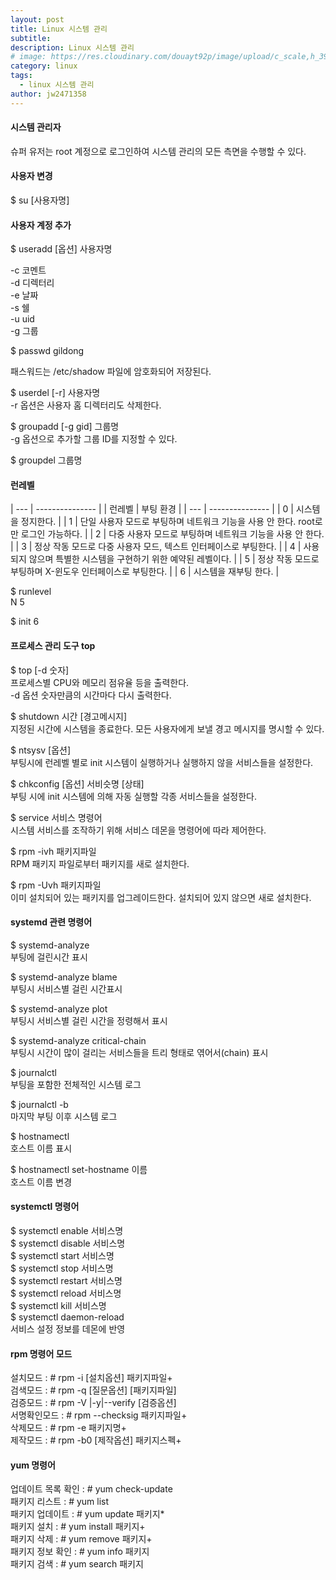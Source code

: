 ```yaml
---
layout: post
title: Linux 시스템 관리
subtitle: 
description: Linux 시스템 관리
# image: https://res.cloudinary.com/douayt92p/image/upload/c_scale,h_399,q_auto,w_700/v1593004373/pixabay/moon-5224745_1920_ufjpll.jpg
category: linux
tags:
  - linux 시스템 관리
author: jw2471358
---
```


#### 시스템 관리자

슈퍼 유저는 root 계정으로 로그인하여 시스템 관리의 모든 측면을 수행할 수 있다.

#### 사용자 변경

$ su [사용자명]  

#### 사용자 계정 추가

$ useradd [옵션] 사용자명  

-c 코멘트  
-d 디렉터리  
-e 날짜  
-s 쉘  
-u uid  
-g 그룹  

$ passwd gildong

패스워드는 /etc/shadow 파일에 암호화되어 저장된다.

$ userdel [-r] 사용자명  
-r 옵션은 사용자 홈 디렉터리도 삭제한다.

$ groupadd [-g gid] 그룹명  
-g 옵션으로 추가할 그룹 ID를 지정할 수 있다.

$ groupdel 그룹명  


#### 런레벨

 | --- | --------------- |
 | 런레벨    |  부팅 환경     |
 | --- | --------------- |
 | 0 | 시스템을 정지한다.      |
 | 1 | 단일 사용자 모드로 부팅하며 네트워크 기능을 사용 안 한다. root로만 로그인 가능하다. |
 | 2 | 다중 사용자 모드로 부팅하며 네트워크 기능을 사용 안 한다. |
 | 3 | 정상 작동 모드로 다중 사용자 모드, 텍스트 인터페이스로 부팅한다. |
 | 4 | 사용되지 않으며 특별한 시스템을 구현하기 위한 예약된 레벨이다. |
 | 5 | 정상 작동 모드로 부팅하며 X-윈도우 인터페이스로 부팅한다. |
 | 6 | 시스템을 재부팅 한다. |

$ runlevel  
N 5  

$ init 6  


#### 프로세스 관리 도구 top

$ top [-d 숫자]  
프로세스별 CPU와 메모리 점유율 등을 출력한다.  
-d 옵션 숫자만큼의 시간마다 다시 출력한다.  

$ shutdown 시간 [경고메시지]  
지정된 시간에 시스템을 종료한다. 모든 사용자에게 보낼 경고 메시지를 명시할 수 있다.  

$ ntsysv [옵션]  
부팅시에 런레벨 별로 init 시스템이 실행하거나 실행하지 않을 서비스들을 설정한다.  

$ chkconfig [옵션] 서비슷명 [상태]  
부팅 시에 init 시스템에 의해 자동 실행할 각종 서비스들을 설정한다.  

$ service 서비스 명령어  
시스템 서비스를 조작하기 위해 서비스 데몬을 명령어에 따라 제어한다.  

$ rpm -ivh 패키지파일  
RPM 패키지 파일로부터 패키지를 새로 설치한다.  

$ rpm -Uvh 패키지파일  
이미 설치되어 있는 패키지를 업그레이드한다. 설치되어 있지 않으면 새로 설치한다.  

#### systemd 관련 명령어

$ systemd-analyze  
부팅에 걸린시간 표시  

$ systemd-analyze blame  
부팅시 서비스별 걸린 시간표시  

$ systemd-analyze plot  
부팅시 서비스별 걸린 시간을 정령해서 표시  

$ systemd-analyze critical-chain  
부팅시 시간이 많이 걸리는 서비스들을 트리 형태로 엮어서(chain) 표시

$ journalctl  
부팅을 포함한 전체적인 시스템 로그

$ journalctl -b  
마지막 부팅 이후 시스템 로그  

$ hostnamectl  
호스트 이름 표시  

$ hostnamectl  set-hostname 이름  
호스트 이름 변경  

#### systemctl 명령어

$ systemctl enable 서비스명  
$ systemctl disable 서비스명  
$ systemctl start 서비스명  
$ systemctl stop 서비스명  
$ systemctl restart 서비스명  
$ systemctl reload 서비스명  
$ systemctl kill 서비스명  
$ systemctl daemon-reload  
서비스 설정 정보를 데몬에 반영  

#### rpm 명령어 모드

설치모드 : # rpm -i [설치옵션] 패키지파일+  
검색모드 : # rpm -q [질문옵션] [패키지파일]  
검증모드 : # rpm -V |-y|--verify [검증옵션]  
서명확인모드 : # rpm --checksig 패키지파일+  
삭제모드 : # rpm -e 패키지명+  
제작모드 : # rpm -b0 [제작옵션] 패키지스펙+  

#### yum 명령어

업데이트 목록 확인 : # yum check-update  
패키지 리스트 : # yum list  
패키지 업데이트 : # yum update 패키지*  
패키지 설치 : # yum install 패키지+  
패키지 삭제 : # yum remove 패키지+  
패키지 정보 확인 : # yum info 패키지  
패키지 검색 : # yum search 패키지  
